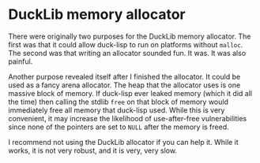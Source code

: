 # DuckLib memory allocator

There were originally two purposes for the DuckLib memory allocator. The first was that it could allow duck-lisp to run on platforms without `malloc`. The second was that writing an allocator sounded fun. It was. It was also painful.

Another purpose revealed itself after I finished the allocator. It could be used as a fancy arena allocator. The heap that the allocator uses is one massive block of memory. If duck-lisp ever leaked memory (which it did all the time) then calling the stdlib `free` on that block of memory would immediately free all memory that duck-lisp used. While this is very convenient, it may increase the likelihood of use-after-free vulnerabilities since none of the pointers are set to `NULL` after the memory is freed.

I recommend not using the DuckLib allocator if you can help it. While it works, it is not very robust, and it is very, very slow.
